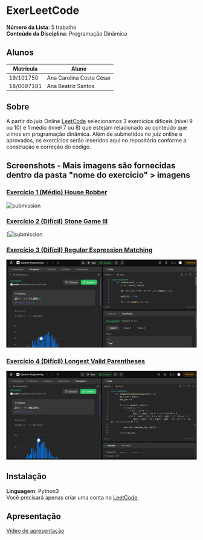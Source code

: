 # ExerLeetCode

**Número da Lista**: 5 trabalho<br>
**Conteúdo da Disciplina**: Programação Dinâmica<br>

## Alunos
|Matrícula | Aluno |
| -- | -- |
| 19/101750   |  Ana Carolina Costa César |
| 18/0097181   |  Ana Beatriz Santos      |


## Sobre 
A partir do juiz Online [LeetCode](https://leetcode.com/) selecionamos 3 exercícios difíceis (nível 9 ou 10) e 1 médio (nível 7 ou 8) que estejam relacionado ao conteúdo que vimos em programação dinâmica. Além de submetidos no juiz online e aprovados, os exercícios serão inseridos aqui no repositório conforme a construção e correção do código.

## Screenshots - Mais imagens são fornecidas dentro da pasta "nome do exercicio" > imagens

### [Exercício 1 (Médio) House Robber](https://leetcode.com/problems/house-robber/description/)
![submission](https://github.com/user-attachments/assets/1b687ccd-dd40-4b62-937e-36d040c64ffc)


### [Exercício 2 (Difícil) Stone Game III](https://leetcode.com/problems/stone-game-iii/description/)
(![submission](https://github.com/user-attachments/assets/b386dd50-c49a-41b1-8331-ae6eae3ac12b)

### [Exercício 3 (Difícil) Regular Expression Matching](https://leetcode.com/problems/regular-expression-matching/description/)
![submission](Regular%20Expression%20Matching/imagens/submission.png)

### [Exercício 4 (Difícil) Longest Valid Parentheses](https://leetcode.com/problems/longest-valid-parentheses/description/)
![submission](Longest%20Valid%20Parentheses/imagens/submission.png)
## Instalação 
**Linguagem**: Python3<br>
Você precisará apenas criar uma conta no [LeetCode](https://leetcode.com/).

## Apresentação
[Vídeo de apresentação]()
